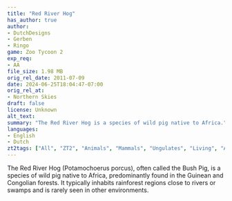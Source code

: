 ```yaml
---
title: "Red River Hog"
has_author: true
author: 
- DutchDesigns
- Gerben
- Ringo
game: Zoo Tycoon 2
exp_req: 
- AA
file_size: 1.98 MB
orig_rel_date: 2011-07-09
date: 2024-06-25T18:04:47-07:00
orig_rel_at: 
- Northern Skies
draft: false
license: Unknown
alt_text: 
summary: "The Red River Hog is a species of wild pig native to Africa."
languages:
- English
- Dutch
zt2tags: ["All", "ZT2", "Animals", "Mammals", "Ungulates", "Living", "African", "African Adventure"]
---
```


The Red River Hog (Potamochoerus porcus), often called the Bush Pig, is a species of wild pig native to Africa, predominantly found in the Guinean and Congolian forests. It typically inhabits rainforest regions close to rivers or swamps and is rarely seen in other environments.

